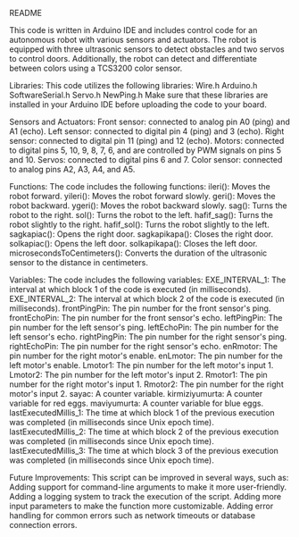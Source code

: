README

This code is written in Arduino IDE and includes control code for an autonomous robot with various sensors and actuators. 
The robot is equipped with three ultrasonic sensors to detect obstacles and two servos to control doors. Additionally, 
the robot can detect and differentiate between colors using a TCS3200 color sensor.

Libraries:
This code utilizes the following libraries:
Wire.h
Arduino.h
SoftwareSerial.h
Servo.h
NewPing.h
Make sure that these libraries are installed in your Arduino IDE before uploading the code to your board.

Sensors and Actuators:
Front sensor: connected to analog pin A0 (ping) and A1 (echo).
Left sensor: connected to digital pin 4 (ping) and 3 (echo).
Right sensor: connected to digital pin 11 (ping) and 12 (echo).
Motors: connected to digital pins 5, 10, 9, 8, 7, 6, and are controlled by PWM signals on pins 5 and 10.
Servos: connected to digital pins 6 and 7.
Color sensor: connected to analog pins A2, A3, A4, and A5.


Functions:
The code includes the following functions:
ileri(): Moves the robot forward.
yileri(): Moves the robot forward slowly.
geri(): Moves the robot backward.
ygeri(): Moves the robot backward slowly.
sag(): Turns the robot to the right.
sol(): Turns the robot to the left.
hafif_sag(): Turns the robot slightly to the right.
hafif_sol(): Turns the robot slightly to the left.
sagkapiac(): Opens the right door.
sagkapikapa(): Closes the right door.
solkapiac(): Opens the left door.
solkapikapa(): Closes the left door.
microsecondsToCentimeters(): Converts the duration of the ultrasonic sensor to the distance in centimeters.

Variables:
The code includes the following variables:
EXE_INTERVAL_1: The interval at which block 1 of the code is executed (in milliseconds).
EXE_INTERVAL_2: The interval at which block 2 of the code is executed (in milliseconds).
frontPingPin: The pin number for the front sensor's ping.
frontEchoPin: The pin number for the front sensor's echo.
leftPingPin: The pin number for the left sensor's ping.
leftEchoPin: The pin number for the left sensor's echo.
rightPingPin: The pin number for the right sensor's ping.
rightEchoPin: The pin number for the right sensor's echo.
enRmotor: The pin number for the right motor's enable.
enLmotor: The pin number for the left motor's enable.
Lmotor1: The pin number for the left motor's input 1.
Lmotor2: The pin number for the left motor's input 2.
Rmotor1: The pin number for the right motor's input 1.
Rmotor2: The pin number for the right motor's input 2.
sayac: A counter variable.
kirmiziyumurta: A counter variable for red eggs.
maviyumurta: A counter variable for blue eggs.
lastExecutedMillis_1: The time at which block 1 of the previous execution was completed (in milliseconds since Unix epoch time).
lastExecutedMillis_2: The time at which block 2 of the previous execution was completed (in milliseconds since Unix epoch time).
lastExecutedMillis_3: The time at which block 3 of the previous execution was completed (in milliseconds since Unix epoch time).

Future Improvements:
This script can be improved in several ways, such as:
Adding support for command-line arguments to make it more user-friendly.
Adding a logging system to track the execution of the script.
Adding more input parameters to make the function more customizable.
Adding error handling for common errors such as network timeouts or database connection errors.
